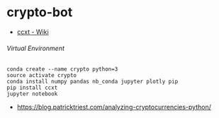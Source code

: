# crypto-bot

- [ccxt - Wiki](https://github.com/ccxt/ccxt/wiki)

###### Virtual Environment
```
conda create --name crypto python=3
source activate crypto
conda install numpy pandas nb_conda jupyter plotly pip
pip install ccxt
jupyter notebook
```

- https://blog.patricktriest.com/analyzing-cryptocurrencies-python/
